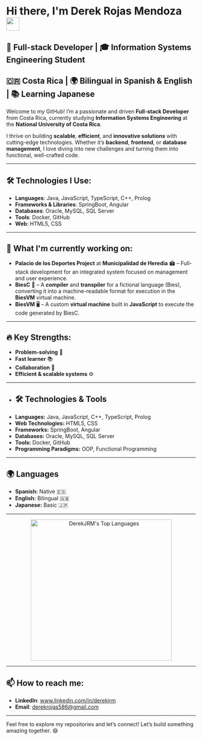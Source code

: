 # Hi there, I'm Derek Rojas Mendoza <img src="https://media.giphy.com/media/hvRJCLFzcasrR4ia7z/giphy.gif" width="35"></h1>

## 🚀 Full-stack Developer | 🎓 Information Systems Engineering Student  
## 🇨🇷 Costa Rica | 🌍 Bilingual in Spanish & English | 📚 Learning Japanese

Welcome to my GitHub! I’m a passionate and driven **Full-stack Developer** from Costa Rica, currently studying **Information Systems Engineering** at the **National University of Costa Rica**.

I thrive on building **scalable**, **efficient**, and **innovative solutions** with cutting-edge technologies. Whether it’s **backend**, **frontend**, or **database management**, I love diving into new challenges and turning them into functional, well-crafted code.

---

## 🛠️ Technologies I Use:

- **Languages**: Java, JavaScript, TypeScript, C++, Prolog
- **Frameworks & Libraries**: SpringBoot, Angular
- **Databases**: Oracle, MySQL, SQL Server
- **Tools**: Docker, GitHub
- **Web**: HTML5, CSS

---

## 🌱 What I'm currently working on:

- **Palacio de los Deportes Project** at **Municipalidad de Heredia** 🏟️ – Full-stack development for an integrated system focused on management and user experience.
- **BiesC** 🔧 – A **compiler** and **transpiler** for a fictional language (Bies), converting it into a machine-readable format for execution in the **BiesVM** virtual machine.
- **BiesVM** 🖥️ – A custom **virtual machine** built in **JavaScript** to execute the code generated by BiesC.

---

## 🔥 Key Strengths:

- **Problem-solving** 🧩
- **Fast learner** 📚
- **Collaboration** 🤝
- **Efficient & scalable systems** ⚙️

---

- ## 🛠️ Technologies & Tools
- **Languages:** Java, JavaScript, C++, TypeScript, Prolog
- **Web Technologies:** HTML5, CSS
- **Frameworks:** SpringBoot, Angular
- **Databases:** Oracle, MySQL, SQL Server
- **Tools:** Docker, GitHub
- **Programming Paradigms:** OOP, Functional Programming

---

## 🌍 Languages
- **Spanish:** Native 🇪🇸
- **English:** Bilingual 🇬🇧
- **Japanese:** Basic 🇯🇵

---

<div align="center">
    <a href="https://github.com/DerekJRM">
        <img src="https://github-readme-stats.vercel.app/api/top-langs?username=DerekJRM&show_icons=true&locale=en&layout=compact&line_height=20&title_color=7A7ADB&icon_color=2234AE&text_color=D3D3D3&bg_color=0,000000,130F40" width="375" alt="DerekJRM's Top Languages"/>
    </a>
</div>

---

## 📫 How to reach me:

- **LinkedIn**: www.linkedin.com/in/derekjrm
- **Email**: derekrojas586@gmail.com

---

Feel free to explore my repositories and let’s connect! Let’s build something amazing together. 😄
